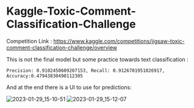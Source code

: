 # Kaggle-Toxic-Comment-Classification-Challenge

Competition Link : https://www.kaggle.com/competitions/jigsaw-toxic-comment-classification-challenge/overview

This is not the final model but some practice towards text classification : 

    Precision: 0.9102450609207153, Recall: 0.9126701951026917, Accuracy:0.47943830490112305
    
And at the end there is a UI to use for predictions:

![2023-01-29_15-10-51](https://user-images.githubusercontent.com/116000600/215325079-a9ac07ae-5a56-4504-8e58-6e3072334f63.png)
![2023-01-29_15-12-07](https://user-images.githubusercontent.com/116000600/215325087-a1292f46-c04b-4848-9dc0-16a75cb81bb6.png)
